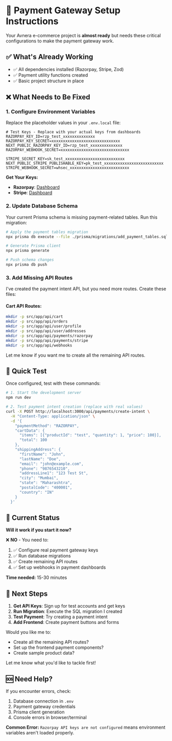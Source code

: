 # 🚀 Payment Gateway Setup Instructions

Your Avnera e-commerce project is **almost ready** but needs these critical configurations to make the payment gateway work.

## ✅ What's Already Working
- ✅ All dependencies installed (Razorpay, Stripe, Zod)
- ✅ Payment utility functions created
- ✅ Basic project structure in place

## ❌ What Needs to Be Fixed

### 1. **Configure Environment Variables**

Replace the placeholder values in your `.env.local` file:

```env
# Test Keys - Replace with your actual keys from dashboards
RAZORPAY_KEY_ID=rzp_test_xxxxxxxxxxxxxx
RAZORPAY_KEY_SECRET=xxxxxxxxxxxxxxxxxxxxxxxxxxxxxx
NEXT_PUBLIC_RAZORPAY_KEY_ID=rzp_test_xxxxxxxxxxxxxx
RAZORPAY_WEBHOOK_SECRET=xxxxxxxxxxxxxxxxxxxxxxxxxxxxxx

STRIPE_SECRET_KEY=sk_test_xxxxxxxxxxxxxxxxxxxxxxxxxx
NEXT_PUBLIC_STRIPE_PUBLISHABLE_KEY=pk_test_xxxxxxxxxxxxxxxxxxxxxxxxxx
STRIPE_WEBHOOK_SECRET=whsec_xxxxxxxxxxxxxxxxxxxxxxxxxx
```

**Get Your Keys:**
- **Razorpay**: [Dashboard](https://dashboard.razorpay.com/app/website-app-settings/api-keys)
- **Stripe**: [Dashboard](https://dashboard.stripe.com/apikeys)

### 2. **Update Database Schema**

Your current Prisma schema is missing payment-related tables. Run this migration:

```bash
# Apply the payment tables migration
npx prisma db execute --file ./prisma/migrations/add_payment_tables.sql

# Generate Prisma client
npx prisma generate

# Push schema changes
npx prisma db push
```

### 3. **Add Missing API Routes**

I've created the payment intent API, but you need more routes. Create these files:

#### Cart API Routes:
```bash
mkdir -p src/app/api/cart
mkdir -p src/app/api/orders
mkdir -p src/app/api/user/profile
mkdir -p src/app/api/user/addresses
mkdir -p src/app/api/payments/razorpay
mkdir -p src/app/api/payments/stripe
mkdir -p src/app/api/webhooks
```

Let me know if you want me to create all the remaining API routes.

## 🧪 **Quick Test**

Once configured, test with these commands:

```bash
# 1. Start the development server
npm run dev

# 2. Test payment intent creation (replace with real values)
curl -X POST http://localhost:3000/api/payments/create-intent \
  -H "Content-Type: application/json" \
  -d '{
    "paymentMethod": "RAZORPAY",
    "cartData": {
      "items": [{"productId": "test", "quantity": 1, "price": 100}],
      "total": 100
    },
    "shippingAddress": {
      "firstName": "John",
      "lastName": "Doe",
      "email": "john@example.com",
      "phone": "9876543210",
      "addressLine1": "123 Test St",
      "city": "Mumbai",
      "state": "Maharashtra",
      "postalCode": "400001",
      "country": "IN"
    }
  }'
```

## 🔄 **Current Status**

**Will it work if you start it now?** 

❌ **NO** - You need to:
1. ✅ Configure real payment gateway keys
2. ✅ Run database migrations  
3. ✅ Create remaining API routes
4. ✅ Set up webhooks in payment dashboards

**Time needed:** 15-30 minutes

## 🚀 **Next Steps**

1. **Get API Keys**: Sign up for test accounts and get keys
2. **Run Migration**: Execute the SQL migration I created
3. **Test Payment**: Try creating a payment intent
4. **Add Frontend**: Create payment buttons and forms

Would you like me to:
- Create all the remaining API routes?
- Set up the frontend payment components?
- Create sample product data?

Let me know what you'd like to tackle first!

## 🆘 **Need Help?**

If you encounter errors, check:
1. Database connection in `.env`
2. Payment gateway credentials
3. Prisma client generation
4. Console errors in browser/terminal

**Common Error:** `Razorpay API keys are not configured` means environment variables aren't loaded properly.
